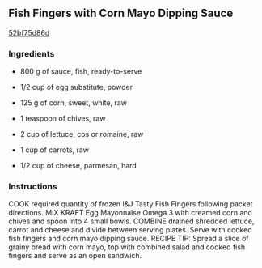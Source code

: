## Fish Fingers with Corn Mayo Dipping Sauce

[52bf75d86d](http://www.kraftrecipes.com/recipes/fish-fingers-corn-mayo-dipping-sauce-124203.aspx)

### Ingredients

 - 800 g of sauce, fish, ready-to-serve

 - 1/2 cup of egg substitute, powder

 - 125 g of corn, sweet, white, raw

 - 1 teaspoon of chives, raw

 - 2 cup of lettuce, cos or romaine, raw

 - 1 cup of carrots, raw

 - 1/2 cup of cheese, parmesan, hard

### Instructions

COOK required quantity of frozen I&J Tasty Fish Fingers following packet directions. MIX KRAFT Egg Mayonnaise Omega 3 with creamed corn and chives and spoon into 4 small bowls. COMBINE drained shredded lettuce, carrot and cheese and divide between serving plates. Serve with cooked fish fingers and corn mayo dipping sauce. RECIPE TIP: Spread a slice of grainy bread with corn mayo, top with combined salad and cooked fish fingers and serve as an open sandwich.